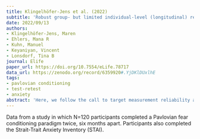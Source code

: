 ```yaml
---
title: Klingelhöfer-Jens et al. (2022)
subtitle: 'Robust group- but limited individual-level (longitudinal) reliability and insights into cross-phases response prediction of conditioned fear'
date: 2022/09/13
authors:
- Klingelhöfer-Jens, Maren
- Ehlers, Mana R
- Kuhn, Manuel
- Keyaniyan, Vincent
- Lonsdorf, Tina B
journal: Elife
paper_url: https://doi.org/10.7554/eLife.78717
data_url: https://zenodo.org/record/6359920#.YjDKlDUxlhE
tags:
- pavlovian conditioning
- test-retest
- anxiety
abstract: 'Here, we follow the call to target measurement reliability as a key prerequisite for individual-level predictions in translational neuroscience by investigating (1) longitudinal reliability at the individual and (2) group level, (3) internal consistency and (4) response predictability across experimental phases. One hundred and twenty individuals performed a fear conditioning paradigm twice 6 months apart. Analyses of skin conductance responses, fear ratings and blood oxygen level dependent functional magnetic resonance imaging (BOLD fMRI) with different data transformations and included numbers of trials were conducted. While longitudinal reliability was rather limited at the individual level, it was comparatively higher for acquisition but not extinction at the group level. Internal consistency was satisfactory. Higher responding in preceding phases predicted higher responding in subsequent experimental phases at a weak to moderate level depending on data specifications. In sum, the results suggest that while individual-level predictions are meaningful for (very) short time frames, they also call for more attention to measurement properties in the field.'
---
```


Data from a study in which N=120 participants completed a Pavlovian fear conditioning paradigm twice, six months apart. Participants also completed the Strait-Trait Anxiety Inventory (STAI).
